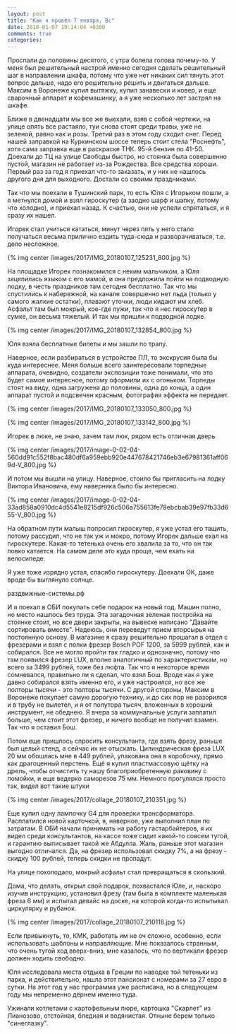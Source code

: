 ```yaml
---
layout: post
title: "Как я провёл 7 января, Вс"
date: 2018-01-07 19:14:04 +0300
comments: true
categories: 
---
```

Проспали до половины десятого, с утра болела голова почему-то. У меня был решительный настрой именно сегодня сделать решительный шаг в направлении шкафа, потому что уже нет никаких сил тянуть этот вопрос дальше, надо его решительно решить и двигаться дальше. Максим в Воронеже купил вытяжку, купил занавески и ковер, и еще сварочный аппарат и кофемашинку, а я уже несколько лет застрял на шкафе.

Ближе в двенадцати мы все же выехали, взяв с собой чертежи, на улице опять все растаяло, туи снова стоят среди травы, уже не зеленой, равно как и розы. Третий раз в этом году сходит снег. Перед нашей заправкой на Куркинском шоссе теперь стоит стела "Роснефть", хотя сама заправка еще в раскраске ТНК. 95-й бензин по 41-50. Доехали до ТЦ на улице Свободы быстро, но стоянка была совершенно пустой, магазин не работает из-за Рождества. Все средства хороши. Первый раз за год я приехал что-то заказать, и у них не нашлось другого дня для выходного. Достали со своими праздниками. 

Так что мы поехали в Тушинский парк, то есть Юля с Игорьком пошли, а я метнулся домой и взял гироскутер (а заодно шарф и шапку, потому что холодно), и приехал назад. К счастью, они не успели спрятаться, и я сразу их нашел. 

Игорек стал учиться кататься, минут через пять у него стало получаться весьма прилично ездить туда-сюда и разворачиваться, т.е. дело несложное.

{% img center /images/2017/IMG_20180107_125231_800.jpg %}

На площадке Игорек познакомился с неким мальчиком, а Юля зацепилась языком с его мамой, и она предложила пойти на подводную лодку, в честь праздников там сегодня бесплатно. Так что мы спустились к набережной, на канале совершенно нет льда (только у самого жалкие остатки), плавают уточки, люди кидают им хлеб. Асфальт там был мокрый, кое-где лужи, так что я нес гироскутер в сумке, он весьма тяжелый. И так мы пришли к подводной лодке.

{% img center /images/2017/IMG_20180107_132854_800.jpg %}

Юля взяла бесплатные билеты и мы зашли по трапу. 

Наверное, если разбираться в устройстве ПЛ, то экскрусия была бы куда интереснее. Меня больше всего заинтересовали торпедные аппарата, очевидно, создатели экспозиции тоже понимали, что это будет самое интересное, потому оформили их с огоньком. Торпеды стоят на виду, одна загружена до половины, одна до конца, а один аппарат пустой и подсвечен красным, фотография эффекта не передает.

{% img center /images/2017/IMG_20180107_133050_800.jpg %}

{% img center /images/2017/IMG_20180107_133142_800.jpg %}


Игорек в люке, не знаю, зачем там люк, рядом есть отличная дверь

{% img center /images/2017/image-0-02-04-560dd91c552f8bac480df6a959ebb920e447678421746eb3e67981361aff069d-V_800.jpg %}

И потом мы вышли на улицу. Наверное, стоило бы пригласить на лодку Виктора Ивановича, ему наверняка было бы интересно.

{% img center /images/2017/image-0-02-04-33ad858a0910dc4d5541e8215df926c506a755613fe78ebcbab39e97fb33d655-V_800.jpg %}

На обратном пути малыш попросил гироскутер, я уже устал его тащить, потому рассудил, что не так уж и мокро, потому Игорек дальше ехал на гироскутере. Какая-то тетенька очень его хвалила за то, что он так ловко катается. На самом деле это куда проще, чем ехать на велосипеде.



Я уже тоже изрядно устал, спасибо гироскутеру. Доехали ОК, даже вроде бы выглянуло солнце.



раздвижные-системы.рф

И я поехал в ОБИ покупать себе подарок на новый год. Машин полно, но место нашлось без труда. Эта загадочная зеленая постройка на стоянке стоит, но все двери закрыты, на вывеске написано "Давайте сортировать вместе". Надеюсь, они переведут прием вторсырья на постоянную основу. В магазине я сразу решительно прошагал в отдел с фрезерами и взял с полки фрезер Bosch POF 1200, за 5999 рублей, как и собирался. Все не могло пройти так гладко и однозначно, потому что там появился фрезер LUX, вполне аналогичный по характеристикам, но всего за 3499 рублей, тоже без люфта. Так что я некоторое время сомневался, правильно ли я сделал, что взял Бош. Вроде как я уже давно собирался взять именно его, и уже настроился, но все же полторы тысячи - это полторы тысячи. С другой стороны, Максим в Воронеже покупает самую дорогую технику, и до сих пор не разорился и в трубу не вылетел, и я от полутора тысяч, вложенных в хороший инструмент, не обеднею. Я вчера за коммунальные услуги заплатил больше, чем стоит этот фрезер, и ничего вообще не получил взамен. Так что я оставил Бош.

Потом еще пришлось спросить консультанта, где взять фрезу, раньше был целый стенд, а сейчас их не отыскать. Цилиндрическая фреза LUX 20 мм обошлась мне в 449 рублей, упакована она в коробочку, прямо как драгоценный перстень. Ещё я купил пластмассовую щётку на дрель, чтобы отчистить ту нашу благоприобретенную раковину с помойки, и еще ведерко саморезов 75 мм. Немного прогулялся просто так, видел вот такие штуки

{% img center /images/2017/collage_20180107_210351.jpg %}

Еще купил одну лампочку G4 для проверки трансформатора. Расплатился новой карточкой, я, наверное, уже выполнил план по затратам. В ОБИ начали принимать на работу гастарбайтеров, я их видел среди консультантов, на кассе тоже сидит какой-то совсем тугой, и гарантию выписывает такой же Абдулла. Жаль, раньше этот магазин выгодно отличался. Да, на фрезер использовал скидку 7%, а на фрезу - скидку 100 рублей, теперь скидки не пропадут.

На улице похолодало, мокрый асфальт стал превращаться в скользкий.

Дома, что делать, открыл свой подарок, похвастался Юле, и, наскоро изучив инструкцию, установил фрезу (там была в комплекте маленькая фреза 6 мм) и испытал девайс на доске, на которой когда-то испытывал циркулярку и рубанок. 

{% img center /images/2017/collage_20180107_210118.jpg %}

Если привыкнуть, то, КМК, работать им не оч сложно, особенно, если использовать шаблоны и направляющие. Мне показалось странным, что очень тугой ход вверх-вниз, мне казалось, что по вертикали фрезер должен ходить свободно.

Юля исследовала места отдыха в Греции по наводке той тетеньки из парка, и действительно, нашла этот пансионат с номерами за 27 евро в сутки. На этот год у нас программа уже расписана, но в следующем году мы непременно дёрнем именно туда.

Ужинали котлетами с картофельным пюре, картошка "Скарлет" из Лианозово, отстойная, бледная и водянистая. Отныне берем только "синеглазку".